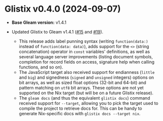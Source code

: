 # Glistix v0.4.0 (2024-09-07)

- **Base Gleam version:** v1.4.1

- Updated Glistix to Gleam v1.4.1 ([#15](https://github.com/Glistix/glistix/pull/15) and [#19](https://github.com/Glistix/glistix/pull/19)).
    - This release adds label punning syntax (writing `function(data:)` instead of `function(data: data)`), adds support for the `<>` (string concatenation) operator in `const` variables' definitions, as well as several language server improvements (listing document symbols, completion for record fields on access, signature help when calling functions, and so on).
    - The JavaScript target also received support for endianness (`little` and `big`) and signedness (`signed` and `unsigned` integers) options on bit arrays, as well as sized float options (32-bit and 64-bit) and pattern matching on `utf8` bit arrays. These options are not yet supported on the Nix target (but will be on a future Glistix release).
    - The `gleam docs` (and thus the equivalent `glistix docs`) command received support for `--target`, allowing you to pick the target used to compile the project to retrieve docs for. This can be handy to generate Nix-specific docs with `glistix docs --target nix`.
